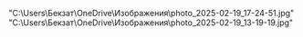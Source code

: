 "C:\Users\Бекзат\OneDrive\Изображения\photo_2025-02-19_17-24-51.jpg"
"C:\Users\Бекзат\OneDrive\Изображения\photo_2025-02-19_13-19-19.jpg"
